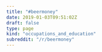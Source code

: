 ```yaml
---
title: "#beermoney"
date: 2019-01-03T09:51:02Z
draft: false
type: page
kind: "occupations_and_education"
subreddit: "/r/beermoney"
---
```

